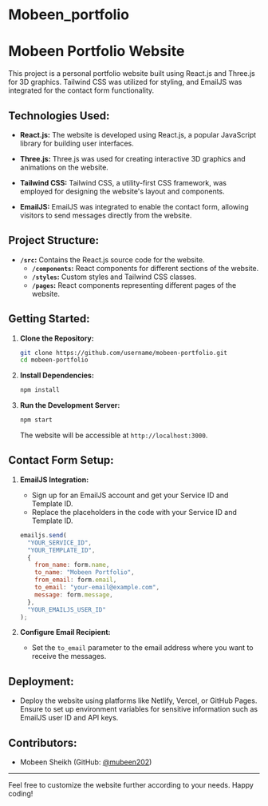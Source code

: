 # Mobeen_portfolio
# Mobeen Portfolio Website

This project is a personal portfolio website built using React.js and Three.js for 3D graphics. Tailwind CSS was utilized for styling, and EmailJS was integrated for the contact form functionality.

## Technologies Used:

- **React.js:** The website is developed using React.js, a popular JavaScript library for building user interfaces.

- **Three.js:** Three.js was used for creating interactive 3D graphics and animations on the website.

- **Tailwind CSS:** Tailwind CSS, a utility-first CSS framework, was employed for designing the website's layout and components.

- **EmailJS:** EmailJS was integrated to enable the contact form, allowing visitors to send messages directly from the website.

## Project Structure:

- **`/src`:** Contains the React.js source code for the website.
  - **`/components`:** React components for different sections of the website.
  - **`/styles`:** Custom styles and Tailwind CSS classes.
  - **`/pages`:** React components representing different pages of the website.

## Getting Started:

1. **Clone the Repository:**
   ```bash
   git clone https://github.com/username/mobeen-portfolio.git
   cd mobeen-portfolio
   ```

2. **Install Dependencies:**
   ```bash
   npm install
   ```

3. **Run the Development Server:**
   ```bash
   npm start
   ```

   The website will be accessible at `http://localhost:3000`.

## Contact Form Setup:

1. **EmailJS Integration:**
   - Sign up for an EmailJS account and get your Service ID and Template ID.
   - Replace the placeholders in the code with your Service ID and Template ID.

   ```javascript
   emailjs.send(
     "YOUR_SERVICE_ID",
     "YOUR_TEMPLATE_ID",
     {
       from_name: form.name,
       to_name: "Mobeen Portfolio",
       from_email: form.email,
       to_email: "your-email@example.com",
       message: form.message,
     },
     "YOUR_EMAILJS_USER_ID"
   );
   ```

2. **Configure Email Recipient:**
   - Set the `to_email` parameter to the email address where you want to receive the messages.

## Deployment:

- Deploy the website using platforms like Netlify, Vercel, or GitHub Pages. Ensure to set up environment variables for sensitive information such as EmailJS user ID and API keys.

## Contributors:

- Mobeen Sheikh (GitHub: [@mubeen202](https://github.com/mubeensh))

---

Feel free to customize the website further according to your needs. Happy coding!